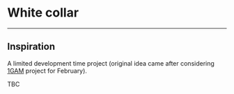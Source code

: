 # White collar
---

Inspiration
---
A limited development time project (original idea came after considering [1GAM](onegameamonth.com) project for February).

TBC
